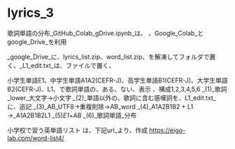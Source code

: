 # lyrics_3

 歌詞単語の分布_GitHub_Colab_gDrive.ipynb_は、
、Google_Colab_とgoogle_Drive_を利用

_google_Drive_に、lyrics_list.zip、word_list.zip、を解凍してフォルダで置く、_L1_edit.txt_は、ファイルで置く、

小学生単語E1、中学生単語A1A2(CEFR-J)、高学生単語B1(CEFR-J)、大学生単語B2(CEFR-J)、L1、で歌詞単語の、ある、ない、表示
、構成1,2,3,4,5,6
_(1)_歌詞_lower_大文字→小文字
_(2)_単語以外の、歌詞に含む感嘆詞を、L1_edit.txt_に、追記
_(3)_AB_UTF8→重複削除→AB_word
_(4)_A1A2B1B2 + L1 →_A1A2B1B2L1
_(5)_E1_+_AB_
_(6)_歌詞単語_分布

小学校で習う英単語リスト は、下記url_より、作成
https://eigo-lab.com/word-list4/

  
